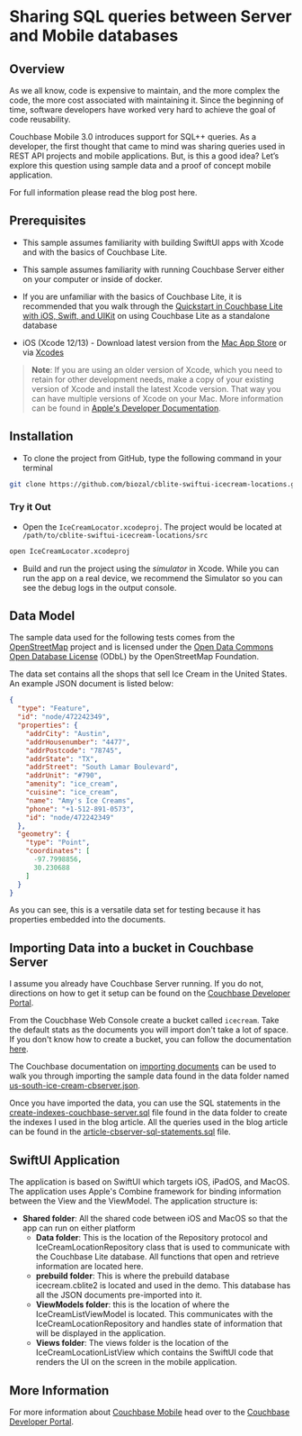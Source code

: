 # Sharing SQL queries between Server and Mobile databases 

## Overview 
As we all know, code is expensive to maintain, and the more complex the code, the more cost associated with maintaining it.  Since the beginning of time, software developers have worked very hard to achieve the goal of code reusability. 

Couchbase Mobile 3.0 introduces support for SQL++ queries. As a developer, the first thought that came to mind was sharing queries used in REST API projects and mobile applications. But, is this a good idea? Let’s explore this question using sample data and a proof of concept mobile application.

For full information please read the blog post here.

## Prerequisites

* This sample assumes familiarity with building SwiftUI apps with Xcode and with the basics of Couchbase Lite.

* This sample assumes familiarity with running Couchbase Server either on your computer or inside of docker.

* If you are unfamiliar with the basics of Couchbase Lite, it is recommended that you walk through the <a target="_blank" rel="noopener noreferrer" href="https://developer.couchbase.com/tutorial-quickstart-ios-uikit-basic">Quickstart in Couchbase Lite with iOS, Swift, and UIKit</a> on using Couchbase Lite as a standalone database

* iOS (Xcode 12/13) - Download latest version from the <a target="_blank" rel="noopener noreferrer" href="https://itunes.apple.com/us/app/xcode/id497799835?mt=12">Mac App Store</a> or via <a target="_blank" rel="noopener noreferrer" href="https://github.com/RobotsAndPencils/XcodesApp">Xcodes</a>
> **Note**: If you are using an older version of Xcode, which you need to retain for other development needs, make a copy of your existing version of Xcode and install the latest Xcode version.  That way you can have multiple versions of Xcode on your Mac.  More information can be found in [Apple's Developer Documentation](https://developer.apple.com/library/archive/technotes/tn2339/_index.html#//apple_ref/doc/uid/DTS40014588-CH1-I_HAVE_MULTIPLE_VERSIONS_OF_XCODE_INSTALLED_ON_MY_MACHINE__WHAT_VERSION_OF_XCODE_DO_THE_COMMAND_LINE_TOOLS_CURRENTLY_USE_).

## Installation


* To clone the project from GitHub, type the following command in your terminal

```bash
git clone https://github.com/biozal/cblite-swiftui-icecream-locations.git
```
### Try it Out

* Open the `IceCreamLocator.xcodeproj`. The project would be located at ` /path/to/cblite-swiftui-icecream-locations/src`

```bash
open IceCreamLocator.xcodeproj
```

* Build and run the project using the _simulator_ in Xcode. While you can run the app on a real device, we recommend the Simulator so you can see the debug logs in the output console.

## Data Model

The sample data used for the following tests comes from the [OpenStreetMap](https://www.openstreetmap.org/#map=5/38.007/-95.844) project and is licensed under the [Open Data Commons Open Database License](https://wiki.osmfoundation.org/wiki/Terms_of_Use) (ODbL) by the OpenStreetMap Foundation.  

The data set contains all the shops that sell Ice Cream in the United States.  An example JSON document is listed below:

```json
{
  "type": "Feature",
  "id": "node/472242349",
  "properties": {
    "addrCity": "Austin",
    "addrHousenumber": "4477",
    "addrPostcode": "78745",
    "addrState": "TX",
    "addrStreet": "South Lamar Boulevard",
    "addrUnit": "#790",
    "amenity": "ice_cream",
    "cuisine": "ice_cream",
    "name": "Amy's Ice Creams",
    "phone": "+1-512-891-0573",
    "id": "node/472242349"
  },
  "geometry": {
    "type": "Point",
    "coordinates": [
      -97.7998856,
      30.230688
    ]
  }
}
```

As you can see, this is a versatile data set for testing because it has properties embedded into the documents.

## Importing Data into a bucket in Couchbase Server

I assume you already have Couchbase Server running.  If you do not, directions on how to get it setup can be found on the [Couchbase Developer Portal](https://developer.couchbase.com/tutorial-couchbase-installation-options).

From the Coucbhase Web Console create a bucket called `icecream`.  Take the default stats as the documents you will import don't take a lot of space.  If you don't know how to create a bucket, you can follow the documentation [here](https://docs.couchbase.com/server/current/manage/manage-buckets/create-bucket.html).  

The Couchbase documentation on [importing documents](https://docs.couchbase.com/server/current/manage/import-documents/import-documents.html) can be used to walk you through importing the sample data found in the data folder named [us-south-ice-cream-cbserver.json](data/us-south-ice-cream-cbserver.json).  

Once you have imported the data, you can use the SQL statements in the [create-indexes-couchbase-server.sql](data/create-indexes-couchbase-server.sql) file found in the data folder to create the indexes I used in the blog article.  All the queries used in the blog article can be found in the [article-cbserver-sql-statements.sql](data/article-cbserver-sql-statements.sql) file.

## SwiftUI Application 

The application is based on SwiftUI which targets iOS, iPadOS, and MacOS.  The application uses Apple's Combine framework for binding information between the View and the ViewModel.  The application structure is:

- **Shared folder**:  All the shared code between iOS and MacOS so that the app can run on either platform
  - **Data folder**:  This is the location of the Repository protocol and IceCreamLocationRepository class that is used to communicate with the Couchbase Lite database.  All functions that open and retrieve information are located here.
  - **prebuild folder**:  This is where the prebuild database icecream.cblite2 is located and used in the demo.   This database has all the JSON documents pre-imported into it.
  - **ViewModels folder**: this is the location of where the IceCreamListViewModel is located.  This communicates with the IceCreamLocationRepository and handles state of information that will be displayed in the application.
  - **Views folder**:  The views folder is the location of the IceCreamLocationListView which contains the SwiftUI code that renders the UI on the screen in the mobile application. 

## More Information 

For more information about [Couchbase Mobile](https://www.couchbase.com/products/mobile) head over to the [Couchbase Developer Portal](https://developer.couchbase.com/mobile/).
